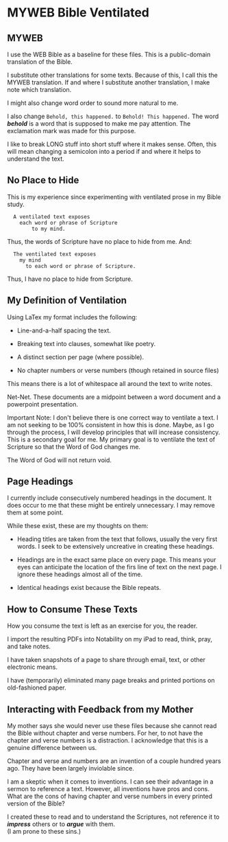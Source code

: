 # MYWEB Bible Ventilated

## MYWEB

I use the WEB Bible as a baseline for these files.
This is a public-domain translation of the Bible.

I substitute other translations for some texts.
Because of this, I call this the MYWEB translation.
If and where I substitute another translation,
I make note which translation.

I might also change word order to sound more natural to me.

I also change ``Behold, this happened.`` to ``Behold! This happened.``
The word ***behold*** is a word that is supposed to make me pay attention.
The exclamation mark was made for this purpose.

I like to break LONG stuff into short stuff where it makes sense.
Often, this will mean changing a semicolon into a period
if and where it helps to understand the text.

## No Place to Hide

This is my experience since experimenting with ventilated prose in my Bible study.

```
  A ventilated text exposes  
    each word or phrase of Scripture  
        to my mind.
```

Thus, the words of Scripture have no place to hide from me.
And:

```
  The ventilated text exposes  
    my mind  
      to each word or phrase of Scripture.
```

Thus, I have no place to hide from Scripture.

## My Definition of Ventilation

Using LaTex my format includes the following:

- Line-and-a-half spacing the text.

- Breaking text into clauses, somewhat like poetry.

- A distinct section per page (where possible).

- No chapter numbers or verse numbers (though retained in source files)

This means there is a lot of whitespace all around the text to write notes.

Net-Net.
These documents are a midpoint between a word document and a powerpoint
presentation.

Important Note:
I don't believe there is one correct way to ventilate a text.
I am not seeking to be 100% consistent in how this is done.
Maybe, as I go through the process, I will develop principles that will increase consistency.
This is a secondary goal for me.
My primary goal is to ventilate the text of Scripture
so that the Word of God changes me.

  The Word of God will not return void.

## Page Headings

I currently include consecutively numbered headings in the document.
It does occur to me that these might be entirely unnecessary.
I may remove them at some point.

While these exist, these are my thoughts on them:

- Heading titles are taken from the text that follows,
  usually the very first words.
  I seek to be extensively uncreative in creating these headings.

- Headings are in the exact same place on every page.
  This means your eyes can anticipate the location of the firs line of text
  on the next page.
  I ignore these headings almost all of the time.

- Identical headings exist because the Bible repeats.

## How to Consume These Texts

How you consume the text is left as an exercise for you, the reader.

I import the resulting PDFs into Notability on my iPad
to read, think, pray, and take notes.

I have taken snapshots of a page to share
through email, text, or other electronic means.

I have (temporarily) eliminated many page breaks
and printed portions on old-fashioned paper.

## Interacting with Feedback from my Mother

My mother says she would never use these files 
because she cannot read the Bible without chapter and verse numbers.
For her, to not have the chapter and verse numbers is a distraction.
I acknowledge that this is a genuine difference between us.

Chapter and verse and numbers are an invention of a couple hundred years ago.
They have been largely inviolable since.

I am a skeptic when it comes to inventions.
I can see their advantage in a sermon to reference a text.
However, all inventions have pros and cons.
What are the cons of having chapter and verse numbers in every printed version of the Bible?

I created these to read and to understand the Scriptures,
not reference it to ***impress*** others or to ***argue*** with them.  
(I am prone to these sins.)
